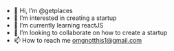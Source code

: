 - 👋 Hi, I’m @getplaces
- 👀 I’m interested in creating a startup
- 🌱 I’m currently learning reactJS
- 💞️ I’m looking to collaborate on how to create a startup
- 📫 How to reach me omgnotthis1@gmail.com

<!---
getplaces/getplaces is a ✨ special ✨ repository because its `README.md` (this file) appears on your GitHub profile.
You can click the Preview link to take a look at your changes.
--->
